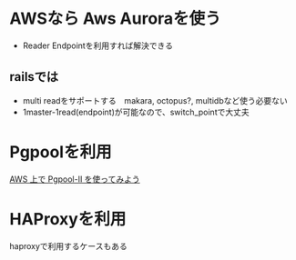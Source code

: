

# AWSなら Aws Auroraを使う

* Reader Endpointを利用すれば解決できる

## railsでは

* multi readをサポートする　makara, octopus?, multidbなど使う必要ない
* 1master-1read(endpoint)が可能なので、switch_pointで大丈夫


# Pgpoolを利用

[AWS 上で Pgpool-II を使ってみよう](https://www.sraoss.co.jp/event_seminar/2017/jpug_20171103_pgpool_aws.pdf)

# HAProxyを利用

haproxyで利用するケースもある